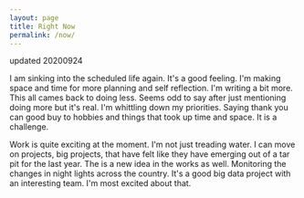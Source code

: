 ```yaml
---
layout: page
title: Right Now
permalink: /now/
---
```


updated 20200924

I am sinking into the scheduled life again. It's a good feeling. I'm making space and time for more planning and self reflection. I'm writing a bit more. This all cames back to doing less. Seems odd to say after just mentioning doing more but it's real. I'm whittling down my priorities. Saying thank you can good buy to hobbies and things that took up time and space. It is a challenge.

Work is quite exciting at the moment. I'm not just treading water. I can move on projects, big projects, that have felt like they have emerging out of a tar pit for the last year. The is a new idea in the works as well. Monitoring the changes in night lights across the country. It's a good big data project with an interesting team. I'm most excited about that.
